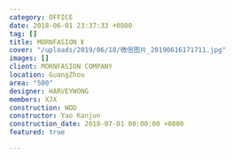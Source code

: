 ```yaml
---
category: OFFICE
date: 2018-06-01 23:37:33 +0800
tag: []
title: MORNFASION Ⅱ
cover: "/uploads/2019/06/18/微信图片_20190616171711.jpg"
images: []
client: MORNFASION COMPANY
location: GuangZhou
area: "500"
designer: HARVEYWONG
members: XJX
construction: WDD
constructor: Yao Kanjun
construction_date: 2018-07-01 00:00:00 +0800
featured: true

---
```

